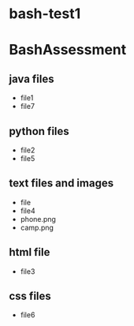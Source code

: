 # bash-test1
# BashAssessment

## java files
* file1
* file7
  
## python files
* file2
* file5
  
## text files and images
* file
* file4
* phone.png
* camp.png

## html file
* file3

## css files
* file6
